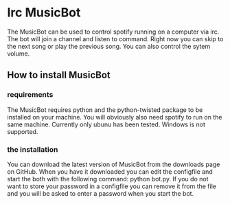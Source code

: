 # Irc MusicBot

The MusicBot can be used to control spotify running on a computer via irc. The bot will join a channel and listen to command. Right now you can skip to the next song or play the previous song. You can also control the sytem volume.


## How to install MusicBot

### requirements
The MusicBot requires python and the python-twisted package to be installed on your machine. You will obviously also need spotify to run on the same machine. Currently only ubunu has been tested. Windows is not supported.

### the installation
You can download the latest version of MusicBot from the downloads page on GitHub. When you have it downloaded you can edit the configfile and start the both with the following command: python bot.py. If you do not want to store your password in a configfile you can remove it from the file and you will be asked to enter a password when you start the bot.
